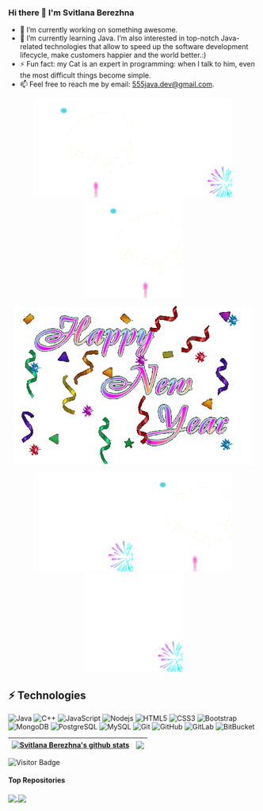 ### Hi there 👋 I'm Svitlana Berezhna

- 🔭 I’m currently working on something awesome.
- 🌱 I’m currently learning Java. I’m also interested in top-notch Java-related technologies that allow to speed up the software development lifecycle, make customers happier and the world better.:)
- ⚡ Fun fact: my Cat is an expert in programming: when I talk to him, even the most difficult things become simple.
- 📫 Feel free to reach me by email: 555java.dev@gmail.com.

<p align="center">
<a href="https://github.com/Svitlana-Berezhna/Svitlana-Berezhna/blob/main/firework1.gif" title="Firework 1"><img src="https://github.com/Svitlana-Berezhna/Svitlana-Berezhna/blob/main/firework1.gif" alt="firework1" width="200" height="200"></a><a href="https://github.com/Svitlana-Berezhna/Svitlana-Berezhna/blob/main/firework2.gif" title="Firework 2"><img src="https://github.com/Svitlana-Berezhna/Svitlana-Berezhna/blob/main/firework2.gif" alt="Firework 2" width="200" height="200"></a><a href="https://github.com/Svitlana-Berezhna/Svitlana-Berezhna/blob/main/firework1.gif" title="Firework 1"><img src="https://github.com/Svitlana-Berezhna/Svitlana-Berezhna/blob/main/firework1.gif" alt="Firework 1" width="200" height="200"></a>
</p>

<p align="center">
<a href="https://github.com/Svitlana-Berezhna/Svitlana-Berezhna/blob/main/new_year.gif" title="New year"><img src="https://github.com/Svitlana-Berezhna/Svitlana-Berezhna/blob/main/new_year.gif" alt="new_year"></a>
</p>

<p align="center">
<a href="https://github.com/Svitlana-Berezhna/Svitlana-Berezhna/blob/main/firework2.gif" title="Firework 2"><img src="https://github.com/Svitlana-Berezhna/Svitlana-Berezhna/blob/main/firework2.gif" alt="firework2" width="200" height="200"></a><a href="https://github.com/Svitlana-Berezhna/Svitlana-Berezhna/blob/main/firework1.gif" title="Firework 1"><img src="https://github.com/Svitlana-Berezhna/Svitlana-Berezhna/blob/main/firework1.gif" alt="Firework 1" width="200" height="200"></a><a href="https://github.com/Svitlana-Berezhna/Svitlana-Berezhna/blob/main/firework2.gif" title="Firework 2"><img src="https://github.com/Svitlana-Berezhna/Svitlana-Berezhna/blob/main/firework2.gif" alt="Firework 2" width="200" height="200"></a>
</p>

## ⚡ Technologies

![Java](https://img.shields.io/badge/-java-E34A86?style=flat-square&logo=java)
![C++](https://img.shields.io/badge/-C++-00599C?style=flat-square&logo=c)
![JavaScript](https://img.shields.io/badge/-JavaScript-black?style=flat-square&logo=javascript)
![Nodejs](https://img.shields.io/badge/-Nodejs-black?style=flat-square&logo=Node.js)
![HTML5](https://img.shields.io/badge/-HTML5-E34F26?style=flat-square&logo=html5&logoColor=white)
![CSS3](https://img.shields.io/badge/-CSS3-1572B6?style=flat-square&logo=css3)
![Bootstrap](https://img.shields.io/badge/-Bootstrap-563D7C?style=flat-square&logo=bootstrap)
![MongoDB](https://img.shields.io/badge/-MongoDB-black?style=flat-square&logo=mongodb)
![PostgreSQL](https://img.shields.io/badge/-PostgreSQL-336791?style=flat-square&logo=postgresql)
![MySQL](https://img.shields.io/badge/-MySQL-black?style=flat-square&logo=mysql)
![Git](https://img.shields.io/badge/-Git-black?style=flat-square&logo=git)
![GitHub](https://img.shields.io/badge/-GitHub-181717?style=flat-square&logo=github)
![GitLab](https://img.shields.io/badge/-GitLab-FCA121?style=flat-square&logo=gitlab)
![BitBucket](https://img.shields.io/badge/-BitBucket-darkblue?style=flat-square&logo=bitbucket)

| <a href="https://github.com/Svitlana-Berezhna/github-readme-stats"><img align="center" src="https://github-readme-stats.vercel.app/api?username=Svitlana-Berezhna&show_icons=true&theme=default&disable_animations=false&hide_border=true" alt="Svitlana Berezhna's github stats" /></a> | <a href="https://github.com/Svitlana-Berezhna/github-readme-stats"><img align="center" src="https://github-readme-stats.vercel.app/api/top-langs/?username=Svitlana-Berezhna&layout=compact&langs_count=10&theme=default&hide_border=true" /></a> |
| ------------- | ------------- |

![Visitor Badge](https://visitor-badge.laobi.icu/badge?page_id=Svitlana-Berezhna.Svitlana-Berezhna)

#### Top Repositories

<a href="https://github.com/Svitlana-Berezhna/spring-student-testing-0.0.1-SNAPSHOT">
  <img align="center" src="https://github-readme-stats.vercel.app/api/pin/?username=Svitlana-Berezhna&repo=spring-student-testing-0.0.1-SNAPSHOT&theme=default" />
</a>
<a href="https://github.com/Svitlana-Berezhna/servlet-student-testing">
  <img align="center" src="https://github-readme-stats.vercel.app/api/pin/?username=Svitlana-Berezhna&repo=servlet-student-testing&theme=default" />
</a>
